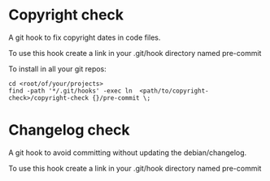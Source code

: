 Copyright check
===============

A git hook to fix copyright dates in code files.

To use this hook create a link in your .git/hook directory named pre-commit

To install in all your git repos:

    cd <root/of/your/projects>
    find -path '*/.git/hooks' -exec ln  <path/to/copyright-check>/copyright-check {}/pre-commit \;


Changelog check
===============

A git hook to avoid committing without updating the debian/changelog.

To use this hook create a link in your .git/hook directory named pre-commit
